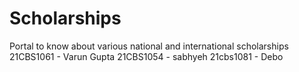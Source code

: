 # Scholarships
 Portal to know about various national and international scholarships
21CBS1061 - Varun Gupta
21CBS1054 - sabhyeh
21cbs1081 - Debo
